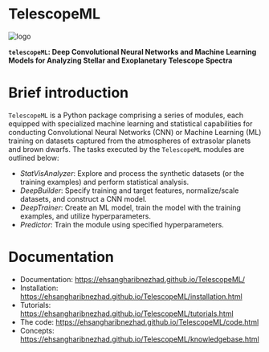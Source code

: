 # TelescopeML

![logo](logo_TelescopeML.png)

**`telescopeML`: Deep Convolutional Neural Networks and Machine Learning Models for Analyzing Stellar and Exoplanetary Telescope Spectra**


# Brief introduction

``TelescopeML`` is a Python package comprising a series of modules, each equipped with specialized machine learning and
statistical capabilities for conducting Convolutional Neural Networks (CNN) or Machine Learning (ML) training on
datasets captured from the atmospheres of extrasolar planets and brown dwarfs. The tasks executed by the ``TelescopeML``
modules are outlined below:

- *StatVisAnalyzer*: Explore and process the synthetic datasets (or the training examples) and perform statistical analysis.
- *DeepBuilder*: Specify training and target features, normalize/scale datasets, and construct a CNN model.
- *DeepTrainer*: Create an ML model, train the model with the training examples, and utilize hyperparameters.
- *Predictor*: Train the module using specified hyperparameters.


# Documentation

- Documentation: https://ehsangharibnezhad.github.io/TelescopeML/
- Installation: https://ehsangharibnezhad.github.io/TelescopeML/installation.html
- Tutorials: https://ehsangharibnezhad.github.io/TelescopeML/tutorials.html
- The code: https://ehsangharibnezhad.github.io/TelescopeML/code.html
- Concepts: https://ehsangharibnezhad.github.io/TelescopeML/knowledgebase.html

